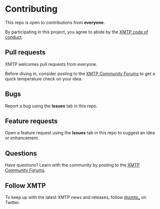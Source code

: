 # Contributing

This repo is open to contributions from **everyone**.

By participating in this project, you agree to abide by the [XMTP code of conduct](https://xmtp.org/community/code-of-conduct).

## Pull requests

XMTP welcomes pull requests from everyone.

Before diving in, consider posting to the [XMTP Community Forums](https://community.xmtp.org/) to get a quick temperature check on your idea.

## Bugs

Report a bug using the **Issues** tab in this repo.

## Feature requests

Open a feature request using the **Issues** tab in this repo to suggest an idea or enhancement.

## Questions

Have questions? Learn with the community by posting to the [XMTP Community Forums](https://community.xmtp.org/).

## Follow XMTP

To keep up with the latest XMTP news and releases, follow [@xmtp\_](https://twitter.com/xmtp_) on Twitter.
